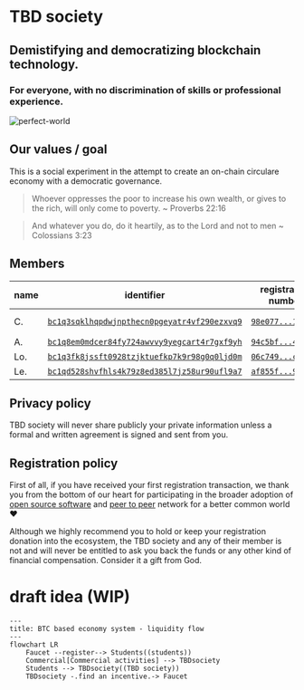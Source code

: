 # TBD society

## Demistifying and democratizing blockchain technology.

### For everyone, with no discrimination of skills or professional experience.

![perfect-world](https://github.com/user-attachments/assets/e30e84b8-5544-4301-a9fc-6da89f09e088)

## Our values / goal

This is a social experiment in the attempt to create an on-chain circulare economy with a democratic governance.

> Whoever oppresses the poor to increase his own wealth, or gives to the rich, will only come to poverty. ~ Proverbs 22:16

> And whatever you do, do it heartily, as to the Lord and not to men ~ Colossians 3:23

## Members

| name | identifier | registration number | certificate |
|------|------------|---------------------|-------------|
| C. | [`bc1q3sqklhqpdwjnpthecn0pgeyatr4vf290ezxvq9`](https://mempool.space/address/bc1q3sqklhqpdwjnpthecn0pgeyatr4vf290ezxvq9) | [`98e077...1c84ac`](https://mempool.space/tx/98e07795a8ca6452088ba64c2de4802c2c16ee733b6718da5a8a436ed31c84ac) | in progress |
| A. | [`bc1q8em0mdcer84fy724awvvy9yegcart4r7gxf9yh`](https://mempool.space/address/bc1q8em0mdcer84fy724awvvy9yegcart4r7gxf9yh) | [`94c5bf...442515`](https://mempool.space/tx/94c5bf1f0373c0cc4924c454719ca0a89728697d160cca05fa79fc12e9442515) | pending |
| Lo. | [`bc1q3fk8jssft0928tzjktuefkp7k9r98g0q0ljd0m`](https://mempool.space/address/bc1q3fk8jssft0928tzjktuefkp7k9r98g0q0ljd0m) | [`06c749...c1b6cf`](https://mempool.space/tx/06c74924a411095ec6072f17005209daf05cf66eb87bce0d8c0c8201fac1b6cf) | to renew |
| Le. | [`bc1qd528shvfhls4k79z8ed385l7jz58ur90ufl9a7`](https://mempool.space/address/bc1qd528shvfhls4k79z8ed385l7jz58ur90ufl9a7) | [`af855f...97153f`](https://mempool.space/tx/af855f8dcaad737e05365733b89995c7ffd6ab75f46021ff2b4f5b318297153f) | to renew |

## Privacy policy

TBD society will never share publicly your private information unless a formal and written agreement is signed and sent from you.

## Registration policy

First of all, if you have received your first registration transaction, we thank you from the bottom of our heart for participating in the broader adoption of [open source software](https://en.wikipedia.org/wiki/Open_source) and [peer to peer](https://en.wikipedia.org/wiki/Peer-to-peer) network for a better common world ❤️

Although we highly recommend you to hold or keep your registration donation into the ecosystem, the TBD society and any of their member is not and will never be entitled to ask you back the funds or any other kind of financial compensation. Consider it a gift from God.

# draft idea (WIP)

```mermaid
---
title: BTC based economy system - liquidity flow
---
flowchart LR
    Faucet --register--> Students((students))
    Commercial[Commercial activities] --> TBDsociety
    Students --> TBDsociety((TBD society))
    TBDsociety -.find an incentive.-> Faucet
```
